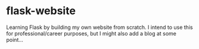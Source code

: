 # flask-website
Learning Flask by building my own website from scratch. I intend to use this for professional/career purposes, but I might also add a blog at some point...
